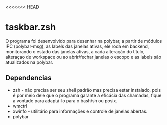 <<<<<<< HEAD
# taskbar.zsh
O programa foi desenvolvido para desenhar na polybar, a partir de módulos IPC (polybar-msg), as labels das janelas ativas, ele roda em backend, monitorando o estado das janelas ativas, a cada alteração do título, alteraçao de workspace ou ao abrir/fechar janelas o escopo e as labels são atualizados na polybar.


## Dependencias
* zsh - não precisa ser seu shell padrão mas precisa estar instalado, pois é por meio dele que o programa garante a eficácia das chamadas, fique a vontade para adaptá-lo para o bash/sh ou posix.
* wmctrl
* xwinfo - utilitário para informações e controle de janelas abertas.
* polybar


